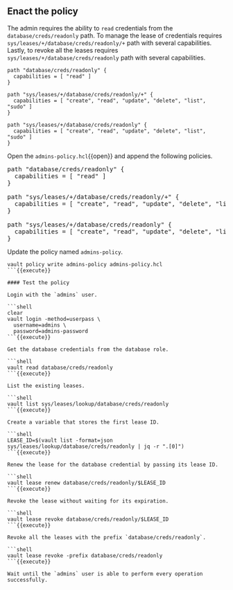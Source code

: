 ## Enact the policy

The admin requires the ability to `read` credentials from the
`database/creds/readonly` path. To manage the lease of credentials requires
`sys/leases/+/database/creds/readonly/+` path with several capabilities. Lastly,
to revoke all the leases requires `sys/leases/+/database/creds/readonly` path
with several capabilities.

```hcl
path "database/creds/readonly" {
  capabilities = [ "read" ]
}

path "sys/leases/+/database/creds/readonly/+" {
  capabilities = [ "create", "read", "update", "delete", "list", "sudo" ]
}

path "sys/leases/+/database/creds/readonly" {
  capabilities = [ "create", "read", "update", "delete", "list", "sudo" ]
}
```

Open the `admins-policy.hcl`{{open}} and append the following policies.

<pre class="file" data-filename="admins-policy.hcl" data-target="append">
path "database/creds/readonly" {
  capabilities = [ "read" ]
}

path "sys/leases/+/database/creds/readonly/+" {
  capabilities = [ "create", "read", "update", "delete", "list", "sudo" ]
}

path "sys/leases/+/database/creds/readonly" {
  capabilities = [ "create", "read", "update", "delete", "list", "sudo" ]
}
</pre>

Update the policy named `admins-policy`.

```shell
vault policy write admins-policy admins-policy.hcl
```{{execute}}

#### Test the policy

Login with the `admins` user.

```shell
clear
vault login -method=userpass \
  username=admins \
  password=admins-password
```{{execute}}

Get the database credentials from the database role.

```shell
vault read database/creds/readonly
```{{execute}}

List the existing leases.

```shell
vault list sys/leases/lookup/database/creds/readonly
```{{execute}}

Create a variable that stores the first lease ID.

```shell
LEASE_ID=$(vault list -format=json sys/leases/lookup/database/creds/readonly | jq -r ".[0]")
```{{execute}}

Renew the lease for the database credential by passing its lease ID.

```shell
vault lease renew database/creds/readonly/$LEASE_ID
```{{execute}}

Revoke the lease without waiting for its expiration.

```shell
vault lease revoke database/creds/readonly/$LEASE_ID
```{{execute}}

Revoke all the leases with the prefix `database/creds/readonly`.

```shell
vault lease revoke -prefix database/creds/readonly
```{{execute}}

Wait until the `admins` user is able to perform every operation successfully.
